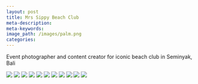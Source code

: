 ```yaml
---
layout: post
title: Mrs Sippy Beach Club
meta-description:
meta-keywords:
image_path: /images/palm.png
categories:
---
```


Event photographer and content creator for iconic beach club in Seminyak, Bali

![](/uploads/-y4a2982.jpg) ![](/uploads/-y4a3201.jpg) ![](blob:https://app.cloudcannon.com/c89b1fea-d69d-4ca5-8e16-23d87c8e36e5) ![](/uploads/-y4a6255.jpg) ![](/uploads/-y4a9079.jpg) ![](/uploads/-y4a1090.jpg) ![](/uploads/-y4a1521.jpg) ![](/uploads/-y4a0317.jpg) ![](/uploads/-y4a5496.jpg) ![](/uploads/-y4a5523.jpg) ![](blob:https://app.cloudcannon.com/ea317f5f-585e-4e62-bd06-d42bf46419eb)
